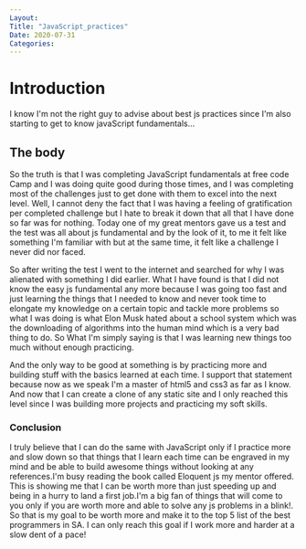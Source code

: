 ```yaml
---
Layout:
Title: "JavaScript_practices"
Date: 2020-07-31
Categories:
---
```

# Introduction
I know I'm not the right guy to advise about best js practices since I'm also starting to get to know javaScript fundamentals...
## The body
So the truth is that I was completing JavaScript fundamentals at free code Camp and I was doing quite good during those times, and I was completing most of the challenges just to get done with them to excel into the next level. Well, I cannot deny the fact that I was having a feeling of gratification per completed challenge but I hate to break it down that all that I have done so far was for nothing. Today one of my great mentors gave us a test and the test was all about js fundamental and by the look of it, to me it felt like something I'm familiar with but at the same time, it felt like a challenge I never did nor faced.

So after writing the test I went to the internet and searched for why I was alienated with something I did earlier. What I have found is that I did not know the easy js fundamental any more because I was going too fast and just learning the things that I needed to know and never took time to elongate my knowledge on a certain topic and tackle more problems so what I was doing is what Elon Musk hated about a school system which was the downloading of algorithms into the human mind which is a very bad thing to do. So What I'm simply saying is that I was learning new things too much without enough practicing.

And the only way to be good at something is by practicing more and building stuff with the basics learned at each time. I support that statement because now as we speak I'm a master of html5 and css3 as far as I know. And now that I can create a clone of any static site and I only reached this level since I was building more projects and practicing my soft skills.
### Conclusion

I truly believe that I can do the same with JavaScript only if I practice more and slow down so that things that I learn each time can be engraved in my mind and be able to build awesome things without looking at any references.I'm busy reading the book called Eloquent js my mentor offered. This is showing me that I can be worth more than just speeding up and being in a hurry to land a first job.I'm a big fan of things that will come to you only if you are worth more and able to solve any js problems in a blink!. So that is my goal to be worth more and make it to the top 5 list of the best programmers in SA. I can only reach this goal if I work more and harder at a slow dent of a pace!
